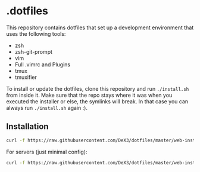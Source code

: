 .dotfiles
=========

This repository contains dotfiles that set up a development environment that
uses the following tools:

* zsh
 * zsh-git-prompt
* vim
 * Full .vimrc and Plugins
* tmux
 * tmuxifier

To install or update the dotfiles, clone this repository and run `./install.sh`
from inside it. Make sure that the repo stays where it was when you executed the
installer or else, the symlinks will break. In that case you can always run
`./install.sh` again :).

## Installation

```sh
curl -f https://raw.githubusercontent.com/DeX3/dotfiles/master/web-install.sh | bash
```

For servers (just minimal config):

```sh
curl -f https://raw.githubusercontent.com/DeX3/dotfiles/master/web-install-server.sh | bash
```
